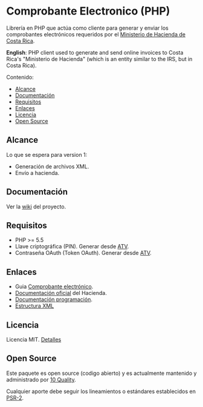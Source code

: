 # Comprobante Electronico (PHP)

Librería en PHP que actúa como cliente para generar y enviar los comprobantes electrónicos requeridos por el [Ministerio de Hacienda de Costa Rica](http://www.hacienda.go.cr/).

**English**: PHP client used to generate and send online invoices to Costa Rica's "Ministerio de Hacienda" (which is an entity similar to the IRS, but in Costa Rica).

Contenido:

* [Alcance](#alcance)
* [Documentación](https://github.com/10quality/php-comprobante-electronico-costa-rica/wiki)
* [Requisitos](#requisitos)
* [Enlaces](#enlaces)
* [Licencia](#licencia)
* [Open Source](#open-source)

## Alcance

Lo que se espera para version 1:

* Generación de archivos XML.
* Envío a hacienda.

## Documentación

Ver la [wiki](https://github.com/10quality/php-comprobante-electronico-costa-rica/wiki) del proyecto.

## Requisitos

* PHP >= 5.5
* Llave criptográfica (PIN). Generar desde [ATV](https://www.hacienda.go.cr/ATV/ComprobanteElectronico/frmGenerarPIN_pruebas.aspx).
* Contraseña OAuth (Token OAuth). Generar desde [ATV](https://www.hacienda.go.cr/ATV/ComprobanteElectronico/frmGenerarToken_pruebas.aspx).

## Enlaces

* Guia [Comprobante electrónico](http://www.hacienda.go.cr/docs/5a6f9e6abb19f_Guia%20Comprobantes%20Electronicos.pdf).
* [Documentación oficial](http://www.hacienda.go.cr/contenido/14350-factura-electronica) del Hacienda.
* [Documentación programación](https://tribunet.hacienda.go.cr/docs/esquemas/2016/v4.1/comprobantes-electronicos-api.html).
* [Estructura XML](https://tribunet.hacienda.go.cr/FormatosYEstructurasXML.jsp)

## Licencia

Licencia MIT. [Detalles](https://es.wikipedia.org/wiki/Licencia_MIT)

## Open Source

Este paquete es open source (codigo abierto) y es actualmente mantenido y administrado por [10 Quality](https://www.10quality.com/).

Cualquier aporte debe seguir los lineamientos o estándares establecidos en [PSR-2](https://www.php-fig.org/psr/psr-2/).